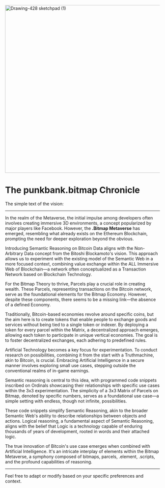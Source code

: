
<img width="547" alt="Drawing-428 sketchpad (1)" src="https://github.com/wiard/Umeko/assets/900114/02833acc-b2c9-4e03-bb71-e51f64c8bfff">


# The punkbank.bitmap Chronicle

The simple text of the vision:

---

In the realm of the Metaverse, the initial impulse among developers often involves creating immersive 3D environments, a concept popularized by major players like Facebook. However, the **.Bitmap Metaverse** has emerged, resembling what already exists on the Ethereum Blockchain, prompting the need for deeper exploration beyond the obvious.

Introducing Semantic Reasoning on Bitcoin Data aligns with the Non-Arbitrary Data concept from the Bitoshi Blockamoto's vision. This approach allows us to experiment with the existing model of the Semantic Web in a more focused context, combining value exchange within the ALL Immersive Web of Blockchain—a network often conceptualized as a Transaction Network based on Blockchain Technology.

For the Bitmap Theory to thrive, Parcels play a crucial role in creating wealth. These Parcels, representing transactions on the Bitcoin network, serve as the foundational elements for the Bitmap Economy. However, despite these components, there seems to be a missing link—the absence of a defined Economy.

Traditionally, Bitcoin-based economies revolve around specific coins, but the aim here is to create tokens that enable people to exchange goods and services without being tied to a single token or indexer. By deploying a token for every parcel within the Matrix, a decentralized approach emerges, allowing each token to participate in unique vertical economies. The goal is to foster decentralized exchanges, each adhering to predefined rules.

Artificial Technology becomes a key focus for experimentation. To conduct research on possibilities, combining it from the start with a Truthmachine, akin to Bitcoin, is crucial. Embracing Artificial Intelligence in a secure manner involves exploring small use cases, stepping outside the conventional realms of in-game earnings.

Semantic reasoning is central to this idea, with programmed code snippets inscribed on Ordinals showcasing their relationships with specific use cases within the 3x3 experimentation. The simplicity of a 3x3 Matrix of Parcels on Bitmap, denoted by specific numbers, serves as a foundational use case—a simple setting with endless, though not infinite, possibilities.

These code snippets simplify Semantic Reasoning, akin to the broader Semantic Web's ability to describe relationships between objects and actions. Logical reasoning, a fundamental aspect of Semantic Reasoning, aligns with the belief that Logic is a technology capable of enduring thousands of years of development, rooted in words and their attached logic.

The true innovation of Bitcoin's use case emerges when combined with Artificial Intelligence. It's an intricate interplay of elements within the Bitmap Metaverse, a symphony composed of bitmaps, parcels, .element, .scripts, and the profound capabilities of reasoning.

--- 

Feel free to adapt or modify based on your specific preferences and context.
